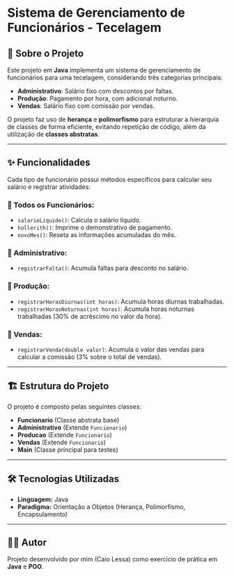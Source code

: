 # Sistema de Gerenciamento de Funcionários - Tecelagem  

## 📌 Sobre o Projeto  

Este projeto em **Java** implementa um sistema de gerenciamento de funcionários para uma tecelagem, considerando três categorias principais:  

- **Administrativo**: Salário fixo com descontos por faltas.  
- **Produção**: Pagamento por hora, com adicional noturno.  
- **Vendas**: Salário fixo com comissão por vendas.  

O projeto faz uso de **herança** e **polimorfismo** para estruturar a hierarquia de classes de forma eficiente, evitando repetição de código, além da utilização de **classes abstratas**.  

---  

## ✨ Funcionalidades  

Cada tipo de funcionário possui métodos específicos para calcular seu salário e registrar atividades:  

### 📌 Todos os Funcionários:  
- `salarioLiquido()`: Calcula o salário líquido.  
- `hollerith()`: Imprime o demonstrativo de pagamento.  
- `novoMes()`: Reseta as informações acumuladas do mês.  

### 📌 Administrativo:  
- `registrarFalta()`: Acumula faltas para desconto no salário.  

### 📌 Produção:  
- `registrarHorasDiurnas(int horas)`: Acumula horas diurnas trabalhadas.  
- `registrarHorasNoturnas(int horas)`: Acumula horas noturnas trabalhadas (30% de acréscimo no valor da hora).  

### 📌 Vendas:  
- `registrarVenda(double valor)`: Acumula o valor das vendas para calcular a comissão (3% sobre o total de vendas).  

---  

## 🏗️ Estrutura do Projeto  

O projeto é composto pelas seguintes classes:  

- **Funcionario** (Classe abstrata base)  
- **Administrativo** (Extende `Funcionario`)  
- **Producao** (Extende `Funcionario`)  
- **Vendas** (Extende `Funcionario`)  
- **Main** (Classe principal para testes)  

---  

## 🛠️ Tecnologias Utilizadas

- **Linguagem:** Java
- **Paradigma:** Orientação a Objetos (Herança, Polimorfismo, Encapsulamento)

---

## 👨‍💻 Autor
Projeto desenvolvido por mim (Caio Lessa) como exercício de prática em **Java** e **POO**.
